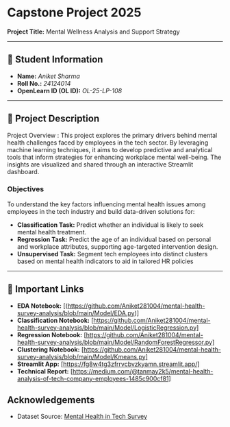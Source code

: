 # Capstone Project 2025  
**Project Title:** Mental Wellness Analysis and Support Strategy  



---

## 🧾 Student Information  
- **Name:** *Aniket Sharma*  
- **Roll No.:** *24124014*  
- **OpenLearn ID (OL ID):** *OL-25-LP-108*  

---

## 📝 Project Description  
Project Overview : 
This project explores the primary drivers behind mental health challenges faced by employees in the tech sector. By leveraging machine learning techniques, it aims to develop predictive and analytical tools that inform strategies for enhancing workplace mental well-being. The insights are visualized and shared through an interactive Streamlit dashboard.


### **Objectives**
To understand the key factors influencing mental health issues among employees in the tech industry and
build data-driven solutions for:
- **Classification Task:** Predict whether an individual is likely to seek mental health treatment.
- **Regression Task:** Predict the age of an individual based on personal and workplace attributes, supporting age-targeted intervention design.
- **Unsupervised Task:** Segment tech employees into distinct clusters based on mental health indicators to aid in tailored HR policies
---

## 🔗 Important Links  
- **EDA Notebook:** [(https://github.com/Aniket281004/mental-health-survey-analysis/blob/main/Model/EDA.py)]
- **Classification Notebook:** [https://github.com/Aniket281004/mental-health-survey-analysis/blob/main/Model/LogisticRegression.py]
- **Regression Notebook:** [https://github.com/Aniket281004/mental-health-survey-analysis/blob/main/Model/RandomForestRegressor.py]
- **Clustering Notebook:** [https://github.com/Aniket281004/mental-health-survey-analysis/blob/main/Model/Kmeans.py]
- **Streamlit App:** [https://fg8w4tg3zfrrvcbvzkyamn.streamlit.app/]
- **Technical Report:** [https://medium.com/@tanmay2k5/mental-health-analysis-of-tech-company-employees-1485c900cf81]






## Acknowledgements
- Dataset Source: [Mental Health in Tech Survey](https://www.kaggle.com/datasets/osmi/mental-health-in-tech-survey)
